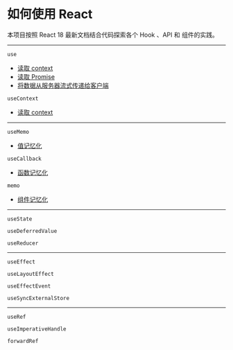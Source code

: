 # 如何使用 React

本项目按照 React 18 最新文档结合代码探索各个 Hook 、API 和 组件的实践。

---

`use`

- [读取 context](./app/use-w-context/page.tsx)
- [读取 Promise](./app/use-w-promise/page.tsx)
- [将数据从服务器流式传递给客户端](./app/use-w-stream/page.tsx)

`useContext`

- [读取 context](./app/use-context/page.tsx)

---

`useMemo`

- [值记忆化](./app/use-memo/page.tsx)

`useCallback`

- [函数记忆化](./app/use-callback/page.tsx)

`memo`

- [组件记忆化](./app/memo/page.tsx)

---

`useState`

`useDeferredValue`

`useReducer`

---

`useEffect`

`useLayoutEffect`

`useEffectEvent`

`useSyncExternalStore`

---

`useRef`

`useImperativeHandle`

`forwardRef`
